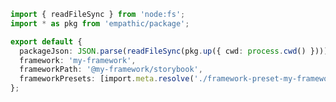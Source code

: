 ```ts filename="my-framework/src/server/options.ts" renderer="common" language="ts"
import { readFileSync } from 'node:fs';
import * as pkg from 'empathic/package';

export default {
  packageJson: JSON.parse(readFileSync(pkg.up({ cwd: process.cwd() }))),
  framework: 'my-framework',
  frameworkPath: '@my-framework/storybook',
  frameworkPresets: [import.meta.resolve('./framework-preset-my-framework.js')],
};
```
